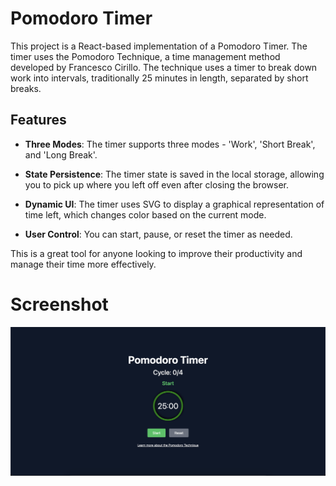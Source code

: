 # Pomodoro Timer

This project is a React-based implementation of a Pomodoro Timer. The timer uses the Pomodoro Technique, a time management method developed by Francesco Cirillo. The technique uses a timer to break down work into intervals, traditionally 25 minutes in length, separated by short breaks.

## Features

- **Three Modes**: The timer supports three modes - 'Work', 'Short Break', and 'Long Break'.
  
- **State Persistence**: The timer state is saved in the local storage, allowing you to pick up where you left off even after closing the browser.

- **Dynamic UI**: The timer uses SVG to display a graphical representation of time left, which changes color based on the current mode.

- **User Control**: You can start, pause, or reset the timer as needed.

This is a great tool for anyone looking to improve their productivity and manage their time more effectively.

# Screenshot
![Pomodoro Timer page screenshot](screenshot.png)